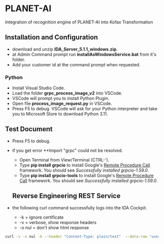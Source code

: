 # PLANET-AI
Integration of recognition engine of PLANET-AI into Kofax Transformation

## Installation and Configuration
* download and unzip **IDA_Server_5.1.1_windows.zip**.
* at Admin Command prompt run **installAsWindowsService.bat** from it's folder.
* Add your customer id at the command prompt when requested.
### Python
* Install Visual Studio Code.
* Load the folder **grpc_process_image_v2** into VSCode.
* VSCode will prompt you to install Python Plugin.
* Open file **process_image_request.py** in VSCode.
* Press F5 to debug. VSCode will ask for your Python interpreter and take you to Microsoft Store to download Python 3.11.
## Test Document
* Press F5 to debug.
* if you get error **Import "grpc" could not be resolved.
  * Open Terminal from View/Terminal (CTRL-').
  * Type **pip install grpcio** to install Google's [Remote Procedure Call](https://en.wikipedia.org/wiki/GRPC) framework. You should see *Successfully installed grpcio-1.59.0*.
  * Type **pip install grpcio-tools** to install Google's [Remote Procedure Call](https://en.wikipedia.org/wiki/GRPC) framework. You should see *Successfully installed grpcio-1.59.0*.

  ## Reverse Engineering REST Service
* the following curl command successfully logs into the IDA Cockpit.    
  * -k = ignore certificate
  * -v = verbose, show response headers
  * -o nul = don't show html response
```cmd
curl -v -o nul -k --header "Content-Type: plain/text"  --data-raw "username=admin&password=password"  https://localhost:8004/
```  
